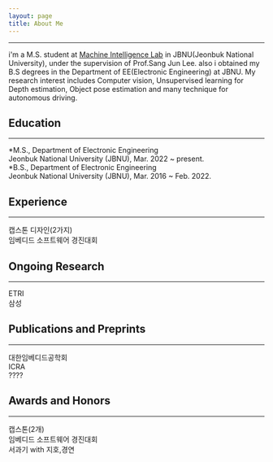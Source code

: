 ```yaml
---
layout: page
title: About Me
---
```

* * *
i'm a M.S. student at [Machine Intelligence Lab](https://sites.google.com/view/miljbnu) in JBNU(Jeonbuk National University), under the supervision of Prof.Sang Jun Lee. also i obtained my B.S degrees in the Department of EE(Electronic Engineering) at JBNU. My research interest includes Computer vision, Unsupervised learning for Depth estimation, Object pose estimation and many technique for autonomous driving.

## Education
* * *
*M.S., Department of Electronic Engineering  
  Jeonbuk National University (JBNU), Mar. 2022 ~ present.  
*B.S., Department of Electronic Engineering  
  Jeonbuk National University (JBNU), Mar. 2016 ~ Feb. 2022.  

## Experience
* * *
캡스톤 디자인(2가지)  
임베디드 소프트웨어 경진대회  

## Ongoing Research
* * *
ETRI  
삼성  

## Publications and Preprints
* * *
대한임베디드공학회  
ICRA  
????  

## Awards and Honors
* * *
캡스톤(2개)  
임베디드 소프트웨어 경진대회  
서과기 with 지호,경연  
